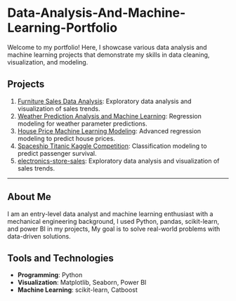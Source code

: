 # Data-Analysis-And-Machine-Learning-Portfolio

Welcome to my portfolio! Here, I showcase various data analysis and machine learning projects that demonstrate my skills in data cleaning, visualization, and modeling.

## Projects
1. [Furniture Sales Data Analysis](./Furniture-Sales-Analysis/): Exploratory data analysis and visualization of sales trends.
2. [Weather Prediction Analysis and Machine Learning](./Weather-Prediction-ML/): Regression modeling for weather parameter predictions.
3. [House Price Machine Learning Modeling](./House-Price-Modeling/): Advanced regression modeling to predict house prices.
4. [Spaceship Titanic Kaggle Competition](./Spaceship-Titanic-Kaggle/): Classification modeling to predict passenger survival.
5. [electronics-store-sales](./store-sales-analysis/): Exploratory data analysis and visualization of sales trends. 

---

## About Me
I am an entry-level data analyst and machine learning enthusiast with a mechanical engineering background, I used Python, pandas, scikit-learn, and power BI in my projects, My goal is to solve real-world problems with data-driven solutions.

## Tools and Technologies
- **Programming**: Python
- **Visualization**: Matplotlib, Seaborn, Power BI
- **Machine Learning**: scikit-learn, Catboost
